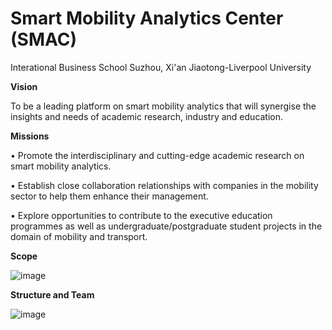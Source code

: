 # Smart Mobility Analytics Center (SMAC) 
Interational Business School Suzhou, Xi'an Jiaotong-Liverpool University

**Vision**

To be a leading platform on smart mobility analytics that will synergise the insights and needs of academic research, industry and education.


**Missions**

•	Promote the interdisciplinary and cutting-edge academic research on smart mobility analytics.

•	Establish close collaboration relationships with companies in the mobility sector to help them enhance their management.

•	Explore opportunities to contribute to the executive education programmes as well as undergraduate/postgraduate student projects in the domain of mobility and transport.


**Scope**

![image](https://user-images.githubusercontent.com/90227575/132978318-4932aec0-c195-49a7-8a6e-5c1cf521fdc8.png)


**Structure and Team**

![image](https://user-images.githubusercontent.com/90227575/132978407-e3a0d042-3561-4dba-af6d-8b23a0ba6152.png)

